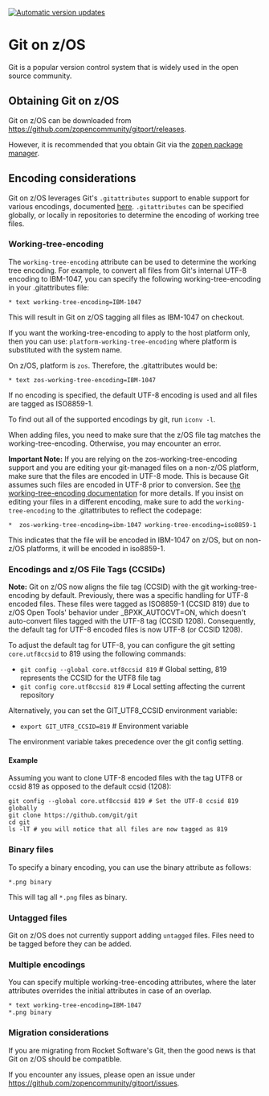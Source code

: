 [![Automatic version updates](https://github.com/ZOSOpenTools/gitport/actions/workflows/bump.yml/badge.svg)](https://github.com/ZOSOpenTools/gitport/actions/workflows/bump.yml)

# Git on z/OS
Git is a popular version control system that is widely used in the open source community. 

## Obtaining Git on z/OS
Git on z/OS can be downloaded from https://github.com/zopencommunity/gitport/releases.

However, it is recommended that you obtain Git via the [zopen package manager](https://zopen.community/#/Guides/QuickStart).

## Encoding considerations
Git on z/OS leverages Git's `.gitattributes` support to enable support for various encodings, documented [here](https://git-scm.com/docs/gitattributes). 
`.gitattributes` can be specified globally, or locally in repositories to determine the encoding of working tree files.

### Working-tree-encoding
The `working-tree-encoding` attribute can be used to determine the working tree encoding. For example,
to convert all files from Git's internal UTF-8 encoding to IBM-1047, you can specify the following working-tree-encoding in your .gitattributes file:
```
* text working-tree-encoding=IBM-1047
```
This will result in Git on z/OS tagging all files as IBM-1047 on checkout. 

If you want the working-tree-encoding to apply to the host platform only, then you can use:
`platform-working-tree-encoding` where platform is substituted with the system name.

On z/OS, platform is `zos`. Therefore, the .gitattributes would be:
```
* text zos-working-tree-encoding=IBM-1047
```

If no encoding is specified, the default UTF-8 encoding is used and all files are tagged as ISO8859-1. 

To find out all of the supported encodings by git, run `iconv -l`.

When adding files, you need to make sure that the z/OS file tag matches the working-tree-encoding. Otherwise, you may encounter an error.

**Important Note:** If you are relying on the zos-working-tree-encoding support and you are editing your git-managed files on a non-z/OS platform, make sure that the files are encoded in UTF-8 mode. This is because Git assumes such files are encoded in UTF-8 prior to conversion. See [the working-tree-encoding documentation](https://git-scm.com/docs/gitattributes#_working_tree_encoding) for more details.  If you insist on editing your files in a different encoding, make sure to add the `working-tree-encoding` to the .gitattributes to reflect the codepage:

```
*  zos-working-tree-encoding=ibm-1047 working-tree-encoding=iso8859-1
```
This indicates that the file will be encoded in IBM-1047 on z/OS, but on non-z/OS platforms, it will be encoded in iso8859-1. 

### Encodings and z/OS File Tags (CCSIDs)

**Note:** Git on z/OS now aligns the file tag (CCSID) with the git working-tree-encoding by default. Previously, there was a specific handling for UTF-8 encoded files. These files were tagged as ISO8859-1 (CCSID 819) due to z/OS Open Tools' behavior under _BPXK_AUTOCVT=ON, which doesn't auto-convert files tagged with the UTF-8 tag (CCSID 1208).
Consequently, the default tag for UTF-8 encoded files is now UTF-8 (or CCSID 1208).

To adjust the default tag for UTF-8, you can configure the git setting `core.utf8ccsid` to 819 using the following commands:

- `git config --global core.utf8ccsid 819` # Global setting, 819 represents the CCSID for the UTF8 file tag
- `git config core.utf8ccsid 819` # Local setting affecting the current repository

Alternatively, you can set the GIT_UTF8_CCSID environment variable:

- `export GIT_UTF8_CCSID=819` # Environment variable

The environment variable takes precedence over the git config setting.

#### Example
Assuming you want to clone UTF-8 encoded files with the tag UTF8 or ccsid 819 as opposed to the default ccsid (1208):

```
git config --global core.utf8ccsid 819 # Set the UTF-8 ccsid 819 globally
git clone https://github.com/git/git
cd git
ls -lT # you will notice that all files are now tagged as 819
```

### Binary files
To specify a binary encoding, you can use the binary attribute as follows:
```
*.png binary
```
This will tag all `*.png` files as binary.

### Untagged files
Git on z/OS does not currently support adding `untagged` files. Files need to be tagged before
they can be added.

### Multiple encodings
You can specify multiple working-tree-encoding attributes, where the later attributes overrides the initial attributes in case of an overlap.
```
* text working-tree-encoding=IBM-1047
*.png binary
```

### Migration considerations
If you are migrating from Rocket Software's Git, then the good news is that Git on z/OS should be compatible. 

If you encounter any issues, please open an issue under https://github.com/zopencommunity/gitport/issues.

